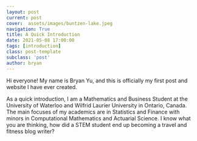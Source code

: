 ```yaml
---
layout: post
current: post
cover:  assets/images/buntzen-lake.jpeg
navigation: True
title: A Quick Introduction 
date: 2021-05-08 17:00:00
tags: [introduction]
class: post-template
subclass: 'post'
author: bryan
---
```


Hi everyone! My name is Bryan Yu, and this is officially my first post and website I have ever created. 

As a quick introduction, I am a Mathematics and Business Student at the University of Waterloo and Wilfrid Laurier University in Ontario, Canada. The main focuses of my academics are in Statistics and Finance with minors in Computational Mathematics and Actuarial Science. I know what you are thinking, how did a STEM student end up becoming a travel and fitness blog writer?
